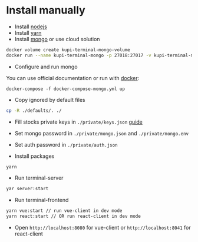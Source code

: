 # Install manually

- Install [nodejs](https://nodejs.org/en/)
- Install [yarn](https://yarnpkg.com/en/docs/install)
- Install [mongo](https://www.mongodb.com/) or use cloud solution

```bash
docker volume create kupi-terminal-mongo-volume
docker run --name kupi-terminal-mongo -p 27018:27017 -v kupi-terminal-mongo-volume:/data/db -d mongo
```

- Configure and run mongo

You can use official documentation or run with [docker](https://www.docker.com/):
```
docker-compose -f docker-compose-mongo.yml up
```

- Copy ignored by default files

```bash
cp -R ./defaults/. ./
```

- Fill stocks private keys in ```./private/keys.json``` [guide](https://github.com/kupi-network/kupi-terminal/blob/master/KEYS.md)

- Set mongo password in ```./private/mongo.json``` and ```./private/mongo.env```

- Set auth password in ```./private/auth.json```

- Install packages

```bash
yarn
```

- Run terminal-server

```bash
yar server:start
```

- Run terminal-frontend

```bash
yarn vue:start // run vue-client in dev mode
yarn react:start // OR run react-client in dev mode
```

- Open ```http://localhost:8080``` for vue-client or ```http://localhost:8041``` for react-client
